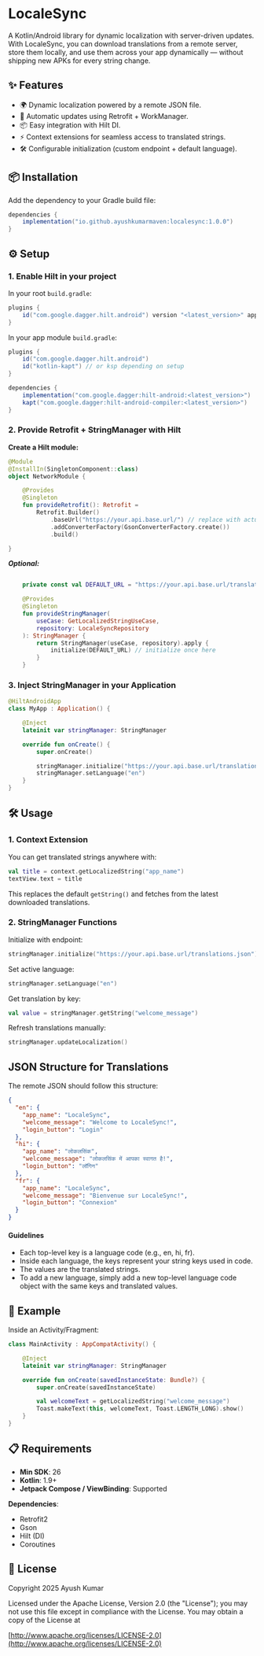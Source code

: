 # LocaleSync

A Kotlin/Android library for dynamic localization with server-driven updates.
With LocaleSync, you can download translations from a remote server, store them locally, and use them across your app dynamically — without shipping new APKs for every string change.

## ✨ Features

- 🌍 Dynamic localization powered by a remote JSON file.
- 🔄 Automatic updates using Retrofit + WorkManager.
- 📦 Easy integration with Hilt DI.
- ⚡ Context extensions for seamless access to translated strings.
- 🛠 Configurable initialization (custom endpoint + default language).

## 📦 Installation

Add the dependency to your Gradle build file:

```gradle
dependencies {
    implementation("io.github.ayushkumarmaven:localesync:1.0.0")
}
```

## ⚙️ Setup

### 1. Enable Hilt in your project

In your root `build.gradle`:

```gradle
plugins {
    id("com.google.dagger.hilt.android") version "<latest_version>" apply false
}
```

In your app module `build.gradle`:

```gradle
plugins {
    id("com.google.dagger.hilt.android")
    id("kotlin-kapt") // or ksp depending on setup
}

dependencies {
    implementation("com.google.dagger:hilt-android:<latest_version>")
    kapt("com.google.dagger:hilt-android-compiler:<latest_version>")
}
```

### 2. Provide Retrofit + StringManager with Hilt

**Create a Hilt module:**

```kotlin
@Module
@InstallIn(SingletonComponent::class)
object NetworkModule {

    @Provides
    @Singleton
    fun provideRetrofit(): Retrofit =
        Retrofit.Builder()
            .baseUrl("https://your.api.base.url/") // replace with actual
            .addConverterFactory(GsonConverterFactory.create())
            .build()

}
```

***Optional:***

```kotlin

    private const val DEFAULT_URL = "https://your.api.base.url/translations.json"

    @Provides
    @Singleton
    fun provideStringManager(
        useCase: GetLocalizedStringUseCase,
        repository: LocaleSyncRepository
    ): StringManager {
        return StringManager(useCase, repository).apply {
            initialize(DEFAULT_URL) // initialize once here
        }
    }
```

### 3. Inject StringManager in your Application

```kotlin
@HiltAndroidApp
class MyApp : Application() {

    @Inject
    lateinit var stringManager: StringManager

    override fun onCreate() {
        super.onCreate()

        stringManager.initialize("https://your.api.base.url/translations.json")
        stringManager.setLanguage("en")
    }
}
```

## 🛠 Usage

### 1. Context Extension

You can get translated strings anywhere with:

```kotlin
val title = context.getLocalizedString("app_name")
textView.text = title
```

This replaces the default `getString()` and fetches from the latest downloaded translations.

### 2. StringManager Functions

Initialize with endpoint:

```kotlin
stringManager.initialize("https://your.api.base.url/translations.json")
```

Set active language:

```kotlin
stringManager.setLanguage("en")
```

Get translation by key:

```kotlin
val value = stringManager.getString("welcome_message")
```

Refresh translations manually:

```kotlin
stringManager.updateLocalization()
```


## JSON Structure for Translations

The remote JSON should follow this structure:

```json
{
  "en": {
    "app_name": "LocaleSync",
    "welcome_message": "Welcome to LocaleSync!",
    "login_button": "Login"
  },
  "hi": {
    "app_name": "लोकलसिंक",
    "welcome_message": "लोकलसिंक में आपका स्वागत है!",
    "login_button": "लॉगिन"
  },
  "fr": {
    "app_name": "LocaleSync",
    "welcome_message": "Bienvenue sur LocaleSync!",
    "login_button": "Connexion"
  }
}
```
#### Guidelines

* Each top-level key is a language code (e.g., en, hi, fr).
* Inside each language, the keys represent your string keys used in code.
* The values are the translated strings.
* To add a new language, simply add a new top-level language code object with the same keys and translated values.

## 🔑 Example

Inside an Activity/Fragment:

```kotlin
class MainActivity : AppCompatActivity() {

    @Inject
    lateinit var stringManager: StringManager

    override fun onCreate(savedInstanceState: Bundle?) {
        super.onCreate(savedInstanceState)

        val welcomeText = getLocalizedString("welcome_message")
        Toast.makeText(this, welcomeText, Toast.LENGTH_LONG).show()
    }
}
```

## 📋 Requirements

- **Min SDK**: 26
- **Kotlin**: 1.9+
- **Jetpack Compose / ViewBinding**: Supported

**Dependencies**:

- Retrofit2
- Gson
- Hilt (DI)
- Coroutines

## 📜 License

Copyright 2025 Ayush Kumar

Licensed under the Apache License, Version 2.0 (the "License"); you may not use this file except in compliance with the License. You may obtain a copy of the License at

[http://www.apache.org/licenses/LICENSE-2.0](http://www.apache.org/licenses/LICENSE-2.0)
